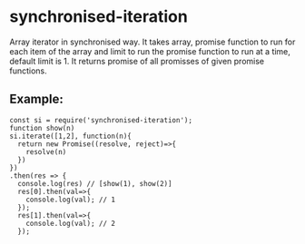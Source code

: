 # synchronised-iteration
Array iterator in synchronised way. It takes array,  promise function to run for each item of the array and limit to run the promise function to run at a time, default limit is 1. It returns promise of all promisses of given promise functions.

## Example:
```
const si = require('synchronised-iteration');
function show(n)
si.iterate([1,2], function(n){
  return new Promise((resolve, reject)=>{
    resolve(n)
  })
})
.then(res => {
  console.log(res) // [show(1), show(2)]
  res[0].then(val=>{
    console.log(val); // 1
  });
  res[1].then(val=>{
    console.log(val); // 2
  });
```
